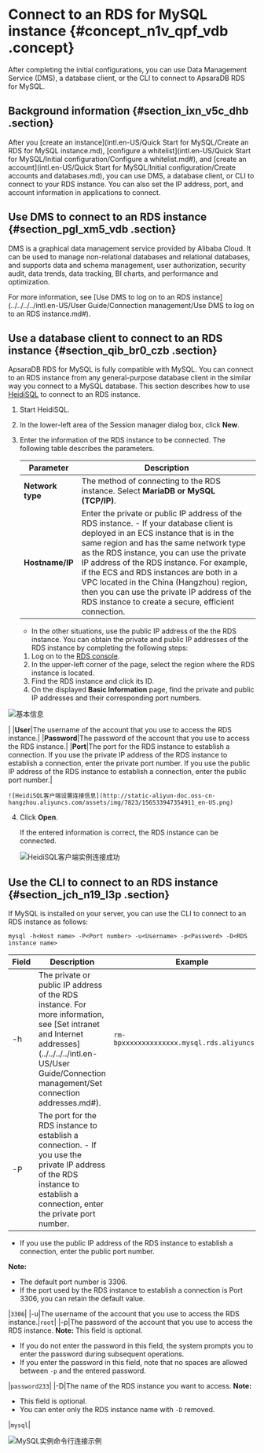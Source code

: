 # Connect to an RDS for MySQL instance {#concept_n1v_qpf_vdb .concept}

After completing the initial configurations, you can use Data Management Service \(DMS\), a database client, or the CLI to connect to ApsaraDB RDS for MySQL.

## Background information {#section_ixn_v5c_dhb .section}

After you [create an instance](intl.en-US/Quick Start for MySQL/Create an RDS for MySQL instance.md), [configure a whitelist](intl.en-US/Quick Start for MySQL/Initial configuration/Configure a whitelist.md#), and [create an account](intl.en-US/Quick Start for MySQL/Initial configuration/Create accounts and databases.md), you can use DMS, a database client, or CLI to connect to your RDS instance. You can also set the IP address, port, and account information in applications to connect.

## Use DMS to connect to an RDS instance {#section_pgl_xm5_vdb .section}

DMS is a graphical data management service provided by Alibaba Cloud. It can be used to manage non-relational databases and relational databases, and supports data and schema management, user authorization, security audit, data trends, data tracking, BI charts, and performance and optimization.

For more information, see [Use DMS to log on to an RDS instance](../../../../intl.en-US/User Guide/Connection management/Use DMS to log on to an RDS instance.md#).

## Use a database client to connect to an RDS instance {#section_qib_br0_czb .section}

ApsaraDB RDS for MySQL is fully compatible with MySQL. You can connect to an RDS instance from any general-purpose database client in the similar way you connect to a MySQL database. This section describes how to use [HeidiSQL](https://www.heidisql.com/) to connect to an RDS instance.

1.  Start HeidiSQL.
2.  In the lower-left area of the Session manager dialog box, click **New**.
3.  Enter the information of the RDS instance to be connected. The following table describes the parameters.

    |Parameter|Description|
    |---------|-----------|
    |**Network type**|The method of connecting to the RDS instance. Select **MariaDB or MySQL \(TCP/IP\)**.|
    |**Hostname/IP**|Enter the private or public IP address of the RDS instance.     -   If your database client is deployed in an ECS instance that is in the same region and has the same network type as the RDS instance, you can use the private IP address of the RDS instance. For example, if the ECS and RDS instances are both in a VPC located in the China \(Hangzhou\) region, then you can use the private IP address of the RDS instance to create a secure, efficient connection.
    -   In the other situations, use the public IP address of the the RDS instance.
 You can obtain the private and public IP addresses of the RDS instance by completing the following steps:

    1.  Log on to the [RDS console](https://rds.console.aliyun.com).
    2.  In the upper-left corner of the page, select the region where the RDS instance is located.
    3.  Find the RDS instance and click its ID.
    4.  On the displayed **Basic Information** page, find the private and public IP addresses and their corresponding port numbers.

![基本信息](http://static-aliyun-doc.oss-cn-hangzhou.aliyuncs.com/assets/img/7823/15653394732609_en-US.png)

 |
    |**User**|The username of the account that you use to access the RDS instance.|
    |**Password**|The password of the account that you use to access the RDS instance.|
    |**Port**|The port for the RDS instance to establish a connection. If you use the private IP address of the RDS instance to establish a connection, enter the private port number. If you use the public IP address of the RDS instance to establish a connection, enter the public port number.|

    ![HeidiSQL客户端设置连接信息](http://static-aliyun-doc.oss-cn-hangzhou.aliyuncs.com/assets/img/7823/156533947354911_en-US.png)

4.  Click **Open**.

    If the entered information is correct, the RDS instance can be connected.

    ![HeidiSQL客户端实例连接成功](http://static-aliyun-doc.oss-cn-hangzhou.aliyuncs.com/assets/img/7823/15653394742610_en-US.png)


## Use the CLI to connect to an RDS instance {#section_jch_n19_l3p .section}

If MySQL is installed on your server, you can use the CLI to connect to an RDS instance as follows:

``` {#codeblock_5vk_9q6_1ks}
mysql -h<Host name> -P<Port number> -u<Username> -p<Password> -D<RDS instance name>
```

|Field|Description|Example|
|-----|-----------|-------|
|-h|The private or public IP address of the RDS instance. For more information, see [Set intranet and Internet addresses](../../../../intl.en-US/User Guide/Connection management/Set connection addresses.md#).|`rm-bpxxxxxxxxxxxxxx.mysql.rds.aliyuncs.com`|
|-P|The port for the RDS instance to establish a connection. -   If you use the private IP address of the RDS instance to establish a connection, enter the private port number.
-   If you use the public IP address of the RDS instance to establish a connection, enter the public port number.

 **Note:** 

-   The default port number is 3306.
-   If the port used by the RDS instance to establish a connection is Port 3306, you can retain the default value.

 |`3306`|
|-u|The username of the account that you use to access the RDS instance.|`root`|
|-p|The password of the account that you use to access the RDS instance. **Note:** This field is optional.

-   If you do not enter the password in this field, the system prompts you to enter the password during subsequent operations.
-   If you enter the password in this field, note that no spaces are allowed between `-p` and the entered password.

 |`password233`|
|-D|The name of the RDS instance you want to access. **Note:** 

-   This field is optional.
-   You can enter only the RDS instance name with `-D` removed.

 |`mysql`|

![MySQL实例命令行连接示例](images/52311_en-US.png "Example of connecting to an RDS instance through CLI")

